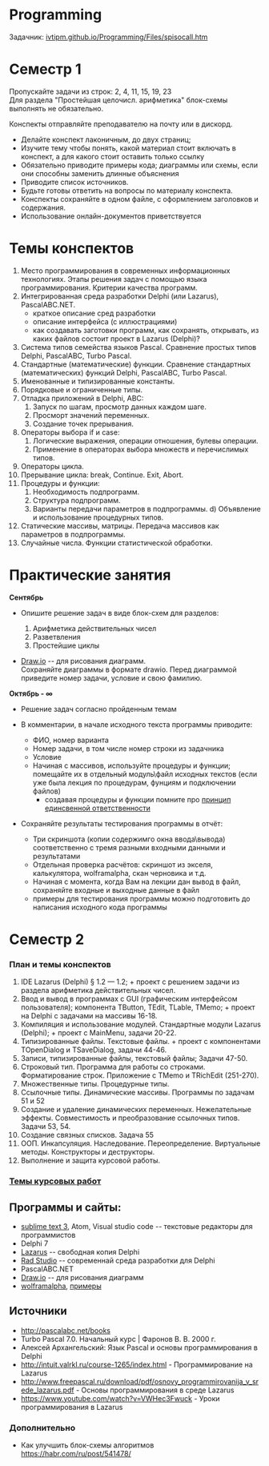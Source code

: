 # Programming

Задачник: [ivtipm.github.io/Programming/Files/spisocall.htm](https://ivtipm.github.io/Programming/Files/spisocall.htm)



# Семестр 1

Пропускайте задачи из строк: 2, 4, 11, 15, 19, 23 \
Для раздела "Простейшая целочисл. арифметика" блок-схемы выполнять не обязательно.


Конспекты отправляйте преподавателю на почту или в дискорд. 
- Делайте конспект лаконичным, до двух страниц;
- Изучите тему чтобы понять, какой материал стоит включать в конспект, а для какого стоит оставить только ссылку
- Обязательно приводите примеры кода; диаграммы или схемы, если они способны заменить длинные объяснения
- Приводите список источников.
- Будьте готовы ответить на вопросы по материалу конспекта.
- Конспекты сохраняйте в одном файле, с оформлением заголовков и содержания.
- Использование онлайн-документов приветствуется

# Темы конспектов
1. Место программирования в современных информационных технологиях. Этапы решения задач с помощью языка программирования. Критерии качества программ.
3. Интегрированная среда разработки Delphi (или Lazarus), PascalABC.NET.
   - краткое описание сред разработки
   - описание интерфейса (с иллюстрациями)
   - как создавать заготовки программ, как сохранять, открывать, из каких файлов состоит проект в Lazarus (Delphi)?
4. Система типов семейства языков Pascal. Сравнение простых типов Delphi, PascalABC, Turbo Pascal.
5. Стандартные (математические) функции. Сравнение стандартных (математических) функций Delphi, PascalABC, Turbo Pascal.
6. Именованные и типизированные константы.
7. Порядковые и ограниченные типы.
8. Отладка приложений в Delphi, ABC:
   1. Запуск по шагам, просмотр данных каждом шаге.
   1. Просморт значений переменных.
   1. Создание точек прерывания.
9. Операторы выбора if и case:
    1. Логические выражения, операции отношения, булевы операции.
    1. Применение в операторах выбора множеств и перечислимых типов.
10. Операторы цикла.
11. Прерывание цикла: break, Continue. Exit, Abort.
12. Процедуры и функции:
    1. Необходимость подпрограмм.
    1. Структура подпрограмм.
    1. Варианты передачи параметров в подпрограммы.
  d) Объявление и использование процедурных типов.
13. Статические массивы, матрицы. Передача массивов как параметров в подпрограммы.
14. Случайные числа. Функции статистической обработки.




# Практические занятия
**Сентябрь**
- Опишите решение задач в виде блок-схем для разделов:
  1. Арифметика действительных чисел
  1. Разветвления
  1. Простейшие циклы

- [Draw.io](https://app.diagrams.net) -- для рисования диаграмм. \
  Сохраняйте диаграммы в формате drawio.
  Перед диаграммой приведите номер задачи, условие и свою фамилию.

**Октябрь - ∞**
- Решение задач согласно пройденным темам
- В комментарии, в начале исходного текста программы приводите:
   - ФИО, номер варианта
   - Номер задачи, в том числе номер строки из задачника
   - Условие
   - Начиная с массивов, используйте процедуры и функции; помещайте их в отдельный модуль\файл исходных текстов (если уже была лекция по процедурам, фунциям и подключении файлов)
      - cоздавая процедуры и функции помните про [принцип единсвенной ответственности](https://melevir.medium.com/%D0%BA%D0%BE%D1%80%D0%BE%D1%87%D0%B5-%D0%B3%D0%BE%D0%B2%D0%BE%D1%80%D1%8F-%D0%BF%D1%80%D0%B8%D0%BD%D1%86%D0%B8%D0%BF-%D0%B5%D0%B4%D0%B8%D0%BD%D0%BE%D0%B9-%D0%BE%D1%82%D0%B2%D0%B5%D1%82%D1%81%D0%B2%D0%B5%D0%BD%D0%BD%D0%BE%D1%81%D1%82%D0%B8-92840ac55baa)
   
- Сохраняйте результаты тестирования программы в отчёт:
   - Три скриншота (копии содержимго окна ввода\вывода) соответственно с тремя разными входными данными и результатами
   - Отдельная проверка расчётов: скриншот из экселя, калькулятора, wolframalpha, скан черновика и т.д.
   - Начиная с момента, когда Вам на лекции дан вывод в файл, сохраняйте входные и выходные данные в файл
   - примеры для тестирования программы можно подготовить до написания исходного кода программы


# Семестр 2

### План и темы конспектов
1. IDE Lazarus (Delphi) § 1.2 — 1.2; + проект с решением задачи из раздела арифметика действительных чисел.
2. Ввод и вывод в программах с GUI (графическим интерфейсом пользователя); компонента TButton, TEdit, TLable, TMemo; + проект на Delphi с задачами на массивы 16-18.
3. Компиляция и использование модулей. Стандартные модули Lazarus (Delphi); + проект с MainMenu, задачи 20-22.
4. Типизированные файлы. Текстовые файлы. + проект с компонентами TOpenDialog и TSaveDialog, задачи 44-46.
5. Записи, типизированные файлы, текстовый файлы; Задачи 47-50.
6. Строковый тип. Программа для работы со строками. Форматирование строк. Приложение с TMemo и TRichEdit (251-270).
7. Множественные типы.  Процедурные типы.
8. Ссылочные типы. Динамические массивы. Программы по задачам 51 и 52
9. Создание и удаление динамических переменных. Нежелательные эффекты. Совместимость и преобразование ссылочных типов. Задачи 53, 54.
10. Создание связных списков. Задача 55
12. ООП. Инкапсуляция. Наследование. Переопределение. Виртуальные методы. Конструкторы и деструкторы.
13. Выполнение и защита курсовой работы.

### [Темы курсовых работ](https://github.com/ivtipm/Programming/blob/master/course_work.md)


## Программы и сайты:
- [sublime text 3](https://www.sublimetext.com/3), Atom, Visual studio code -- текстовые редакторы для программистов
- Delphi 7
- [Lazarus](https://www.lazarus-ide.org/) -- свободная копия Delphi
- [Rad Studio](https://www.embarcadero.com/ru/products/rad-studio) -- современнай среда разработки для Delphi
- PascalABC.NET
- [Draw.io](https://app.diagrams.net) -- для рисования диаграмм
- [wolframalpha](https://www.wolframalpha.com), [примеры](wolframalpha.md)

## Источники
- http://pascalabc.net/books
- Turbo Pascal 7.0. Начальный курс | Фаронов В. В. 2000 г.
- Алексей Архангельский: Язык Pascal и основы программирования в Delphi
- http://intuit.valrkl.ru/course-1265/index.html - Программирование на Lazarus
- http://www.freepascal.ru/download/pdf/osnovy_programmirovanija_v_srede_lazarus.pdf - Основы программирования
в среде Lazarus
- https://www.youtube.com/watch?v=VWHec3Fwuck - Уроки программирования в Lazarus

### Дополнительно
- Как улучшить блок-схемы алгоритмов https://habr.com/ru/post/541478/ 

